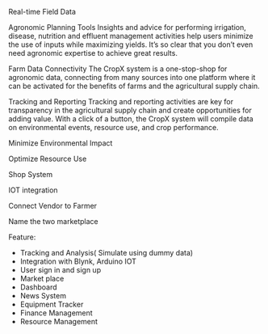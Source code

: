 Real-time Field Data

Agronomic Planning Tools
Insights and advice for performing irrigation, disease, nutrition and effluent management activities help users minimize the use of inputs while maximizing yields. It’s so clear that you don’t even need agronomic expertise to achieve great results.

Farm Data Connectivity
The CropX system is a one-stop-shop for agronomic data, connecting from many sources into one platform where it can be activated for the benefits of farms and the agricultural supply chain. 

Tracking and Reporting
Tracking and reporting activities are key for transparency in the agricultural supply chain and create opportunities for adding value. With a click of a button, the CropX system will compile data on environmental events, resource use, and crop performance.

Minimize Environmental Impact

Optimize Resource Use

Shop System

IOT integration

Connect Vendor to Farmer

Name the two marketplace

Feature:
- Tracking and Analysis( Simulate using dummy data)
- Integration with Blynk, Arduino  IOT 
- User sign in and sign up 
- Market place
- Dashboard
- News System
- Equipment Tracker
- Finance Management
- Resource Management
